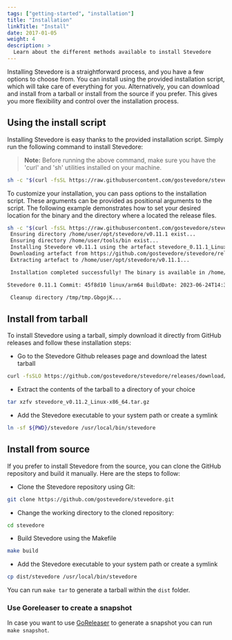 ```yaml
---
tags: ["getting-started", "installation"]
title: "Installation"
linkTitle: "Install"
date: 2017-01-05
weight: 4
description: >
  Learn about the different methods available to install Stevedore
---
```


Installing Stevedore is a straightforward process, and you have a few options to choose from. You can install using the provided installation script, which will take care of everything for you. Alternatively, you can download and install from a tarball or install from the source if you prefer. This gives you more flexibility and control over the installation process.

## Using the install script

Installing Stevedore is easy thanks to the provided installation script. Simply run the following command to install Stevedore:
> **Note:** Before running the above command, make sure you have the 'curl' and 'sh' utilities installed on your machine.

```sh
sh -c "$(curl -fsSL https://raw.githubusercontent.com/gostevedore/stevedore/main/scripts/install.sh)"
```

To customize your installation, you can pass options to the installation script. These arguments can be provided as positional arguments to the script.
The following example demonstrates how to set your desired location for the binary and the directory where a located the release files.

```sh
sh -c "$(curl -fsSL https://raw.githubusercontent.com/gostevedore/stevedore/main/scripts/install.sh)" -- -b "${HOME}/tools/bin/stevedore" -d "${HOME}/opt/stevedore"
 Ensuring directory /home/user/opt/stevedore/v0.11.1 exist...
 Ensuring directory /home/user/tools/bin exist...
 Installing Stevedore v0.11.1 using the artefact stevedore_0.11.1_Linux_arm64.tar.gz...
 Downloading artefact from https://github.com/gostevedore/stevedore/releases/download/v0.11.1/stevedore_0.11.1_Linux_arm64.tar.gz
 Extracting artefact to /home/user/opt/stevedore/v0.11.1...

 Installation completed successfully! The binary is available in /home/user/tools/bin/stevedore.

Stevedore 0.11.1 Commit: 45f8d10 linux/arm64 BuildDate: 2023-06-24T14:35:33Z

 Cleanup directory /tmp/tmp.GbgojK...
```

## Install from tarball

To install Stevedore using a tarball, simply download it directly from GitHub releases and follow these installation steps:

- Go to the Stevedore Github releases page and download the latest tarball

```sh
curl -fsSLO https://github.com/gostevedore/stevedore/releases/download/v0.11.2/stevedore_v0.11.2_Linux-x86_64.tar.gz
```

- Extract the contents of the tarball to a directory of your choice

```sh
tar xzfv stevedore_v0.11.2_Linux-x86_64.tar.gz
```

- Add the Stevedore executable to your system path or create a symlink

```sh
ln -sf ${PWD}/stevedore /usr/local/bin/stevedore
```

## Install from source

If you prefer to install Stevedore from the source, you can clone the GitHub repository and build it manually. Here are the steps to follow:

- Clone the Stevedore repository using Git:

```sh
git clone https://github.com/gostevedore/stevedore.git
```

- Change the working directory to the cloned repository:

```sh
cd stevedore
```

- Build Stevedore using the Makefile

```sh
make build
```

- Add the Stevedore executable to your system path or create a symlink

```sh
cp dist/stevedore /usr/local/bin/stevedore
```

You can run `make tar` to generate a tarball within the `dist` folder.

### Use Goreleaser to create a snapshot

In case you want to use [GoReleaser](https://goreleaser.com/) to generate a snapshot you can run `make snapshot`.
